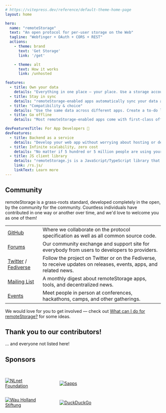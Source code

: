 ```yaml
---
# https://vitepress.dev/reference/default-theme-home-page
layout: home

hero:
  name: "remoteStorage"
  text: "An open protocol for per-user storage on the Web"
  tagline: "Webfinger + OAuth + CORS + REST"
  actions:
    - theme: brand
      text: 'Get Storage'
      link: '/get'

    - theme: alt
      text: How it works
      link: /unhosted

features:
  - title: Own your data
    details: "Everything in one place – your place. Use a storage account with a provider you trust, or set up your own storage server. Move house whenever you want. It's your data."
  - title: Stay in sync
    details: "remoteStorage-enabled apps automatically sync your data across all of your devices, from desktop to tablet to smartphone, and maybe even your TV or VR headset."
  - title: "Compatibility & choice"
    details: "Use the same data across different apps. Create a to-do list in one app, and track the time on your tasks in another one. Say goodbye to app-specific data silos."
  - title: Go offline
    details: "Most remoteStorage-enabled apps come with first-class offline support. Use your apps offline on the go, and automatically sync when you're back online."

devFeaturesTitle: For App Developers 🚧
devFeatures:
  - title: Backend as a service
    details: "Develop your web app without worrying about hosting or developing a backend for it. Your users will connect their own backend at runtime. No more worrying about accounts, databases, passwords, etc."
  - title: Infinite scalability, zero cost
    details: "No matter if 5 hundred or 5 million people are using your app, your backend scales automatically and never costs you a single cent."
  - title: JS client library
    details: "remoteStorage.js is a JavaScript/TypeScript library that does the heavy lifting to add offline storage and cross-device synchronization to your apps."
    link: /rs.js/
    linkText: Learn more
---
```


## Community

remoteStorage is a grass-roots standard, developed completely in the open, by the community for the community. Countless individuals have contributed in one way or another over time, and we'd love to welcome you as one of them!

| | |
| - | - |
| [GitHub](https://github.com/remotestorage) | Where we collaborate on the protocol specification as well as all common source code. |
| [Forums](https://community.remotestorage.io) | Our community exchange and support site for everybody from users to developers to providers. |
| [Twitter](https://twitter.com/remotestorage_) / [Fediverse](https://kosmos.social/@remotestorage) | Follow the project on Twitter or on the Fediverse, to receive updates on releases, events, apps, and related news. |
| [Mailing List](https://buttondown.email/remotestorage)| A monthly digest about remoteStorage apps, tools, and decentralized news. |
| [Events](https://community.remotestorage.io/c/events) | Meet people in person at conferences, hackathons, camps, and other gatherings. |

We would love for you to get involved — check out [What can I do for remoteStorage?](./contribute) for some ideas.

## Thank you to our contributors!

<Contributors />

... and everyone not listed here!

## Sponsors

<div class="sponsors">
  <p>
    <a href="https://nlnet.nl/" title="NLnet Foundation">
      <img src="/img/sponsors/nlnet.svg" alt="NLnet Foundation" />
    </a>
  </p>
  <p>
    <a href="https://5apps.com/" title="5apps">
      <img src="/img/sponsors/5apps.svg" alt="5apps" />
    </a>
  </p>
  <p>
    <a href="https://www.wauland.de/" title="Wau Holland Stiftung">
      <img src="/img/sponsors/whs.svg" alt="Wau Holland Stiftung" />
    </a>
  </p>
  <p>
    <a href="https://duckduckgo.com/" title="DuckDuckGo">
      <img src="/img/sponsors/duckduckgo2.svg" alt="DuckDuckGo" />
    </a>
  </p>
</div>

<style>
:root {
  --OLSKSharedPadding: 10px;
}

.sponsors {
  display: inline-grid;
  grid-template-columns: repeat(2, auto);
  grid-template-rows: repeat(1, auto);
  grid-auto-flow: row;
  grid-column-gap: 3rem;
  align-items: center;
  margin-top: 1rem;
}
.sponsors p a img {
  max-width: 128px;
}

/* OLSKCommonCard */

.OLSKCommonCard {
  display: flex;
  align-items: center;
}

.OLSKCommonCard > img, .OLSKCommonCard > a img {
  --OLSKCommonCardImageSize: 70px;

  width: var(--OLSKCommonCardImageSize);
  min-width: var(--OLSKCommonCardImageSize);

  margin-right: calc(var(--OLSKSharedPadding) * 2);
}

.OLSKCommonCard > :last-child > :nth-child(1) {
  display: block;

  font-weight: bold;
  font-family: var(--OLSKCommonHeadingFontFamily);
}
</style>
